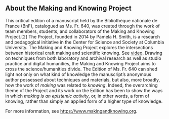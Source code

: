 ## About the Making and Knowing Project

This critical edition of a manuscript held by the Bibliothèque nationale
de France (BnF), catalogued as Ms. Fr. 640, was created through the work
of team members, students, and collaborators of the Making and Knowing
Project.\[2\] The Project, founded in 2014 by Pamela H. Smith, is a
research and pedagogical initiative in the Center for Science and
Society at Columbia University. The Making and Knowing Project explores
the intersections between historical craft making and scientific
knowing. See
[video](https://drive.google.com/file/d/1eVIGM-dzCAVxZsoHEsCMEzLRrOaBM2y0/view?usp=drivesdk).
Drawing on techniques from both laboratory and archival research as well
as studio practice and digital humanities, the Making and Knowing
Project aims to cross the science/humanities divide. The Edition of Ms.
Fr. 640 can shed light not only on what kind of knowledge the
manuscript’s anonymous author possessed about techniques and
materials, but also, more broadly, how the work of *making* was related
to *knowing*. Indeed, the overarching theme of the Project and its work
on the Edition has been to show the ways in which *making is an
epistemic activity*, or, in other words, a form of knowing, rather than
simply an applied form of a higher type of knowledge.

For more information, see https://www.makingandknowing.org.
